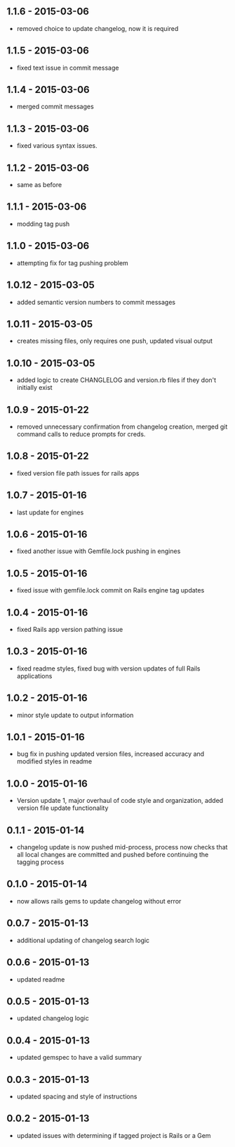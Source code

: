 ## 1.1.6 - 2015-03-06
 * removed choice to update changelog, now it is required

## 1.1.5 - 2015-03-06
 * fixed text issue in commit message

## 1.1.4 - 2015-03-06
 * merged commit messages

## 1.1.3 - 2015-03-06
 * fixed various syntax issues.

## 1.1.2 - 2015-03-06
 * same as before

## 1.1.1 - 2015-03-06
 * modding tag push

## 1.1.0 - 2015-03-06
 * attempting fix for tag pushing problem

## 1.0.12 - 2015-03-05
 * added semantic version numbers to commit messages

## 1.0.11 - 2015-03-05
 * creates missing files, only requires one push, updated visual output

## 1.0.10 - 2015-03-05
 * added logic to create CHANGLELOG and version.rb files if they don't initially exist

## 1.0.9 - 2015-01-22
 * removed unnecessary confirmation from changelog creation, merged git command calls to reduce prompts for creds.

## 1.0.8 - 2015-01-22
 * fixed version file path issues for rails apps

## 1.0.7 - 2015-01-16
 * last update for engines

## 1.0.6 - 2015-01-16
 * fixed another issue with Gemfile.lock pushing in engines

## 1.0.5 - 2015-01-16
 * fixed issue with gemfile.lock commit on Rails engine tag updates

## 1.0.4 - 2015-01-16
 * fixed Rails app version pathing issue

## 1.0.3 - 2015-01-16
 * fixed readme styles, fixed bug with version updates of full Rails applications

## 1.0.2 - 2015-01-16
 * minor style update to output information

## 1.0.1 - 2015-01-16
 * bug fix in pushing updated version files, increased accuracy and modified styles in readme

## 1.0.0 - 2015-01-16
 * Version update 1, major overhaul of code style and organization, added version file update functionality

## 0.1.1 - 2015-01-14
 * changelog update is now pushed mid-process, process now checks that all local changes are committed and pushed before continuing the tagging process

## 0.1.0 - 2015-01-14
 * now allows rails gems to update changelog without error

## 0.0.7 - 2015-01-13
 * additional updating of changelog search logic

## 0.0.6 - 2015-01-13
 * updated readme

## 0.0.5 - 2015-01-13
 * updated changelog logic

## 0.0.4 - 2015-01-13
 * updated gemspec to have a valid summary

## 0.0.3 - 2015-01-13
 * updated spacing and style of instructions

## 0.0.2 - 2015-01-13
 * updated issues with determining if tagged project is Rails or a Gem

